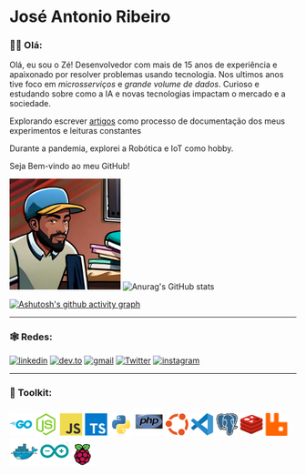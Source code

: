 # José Antonio Ribeiro


### 👋🏾 Olá:
Olá, eu sou o Zé! Desenvolvedor com mais de 15 anos de experiência e apaixonado por resolver problemas usando tecnologia. Nos ultimos anos tive foco em _microsserviços_ e _grande volume de dados_. Curioso e estudando sobre como a IA e novas tecnologias impactam o mercado e a sociedade.

Explorando escrever [artigos](https://dev.to/learningenuity) como processo de documentação dos meus experimentos e leituras constantes

Durante a pandemia, explorei a Robótica e IoT como hobby.

Seja Bem-vindo ao meu GitHub!

<img src="./misc/images/avatars/me_IA_carttoon.jpg" height="195"> ![Anurag's GitHub stats](https://github-readme-stats.vercel.app/api?username=jtonynet&show_icons=true&theme=transparent) <!-- ![Top Langs](https://github-readme-stats.vercel.app/api/top-langs/?username=jtonynet&langs_count=3) -->


[![Ashutosh's github activity graph](https://github-readme-activity-graph.vercel.app/graph?username=jtonynet&theme=tokyo-night)](https://github.com/jtonynet/github-readme-activity-graph)


---

### 🕸️ Redes:

<!-- 
    https://dev.to/envoy_/150-badges-for-github-pnk
-->
[![linkedin](https://img.shields.io/badge/Linkedin-0A66C2?style=for-the-badge&logo=linkedin&logoColor=white)](https://www.linkedin.com/in/jos%C3%A9-r-99896a39/) [![dev.to](https://img.shields.io/badge/dev.to-0A0A0A?style=for-the-badge&logo=devdotto&logoColor=white)](https://dev.to/learningenuity) [![gmail](https://img.shields.io/badge/Gmail-D14836?style=for-the-badge&logo=gmail&logoColor=white)](mailto:learningenuity@gmail.com) [![Twitter](https://img.shields.io/badge/Twitter-1DA1F2?style=for-the-badge&logo=twitter&logoColor=white)](https://twitter.com/aromademirtilo) [![instagram](https://img.shields.io/badge/Instagram-E4405F?style=for-the-badge&logo=instagram&logoColor=white)](https://www.instagram.com/learningenuity) 

---

### 🧰 Toolkit:

<!-- 
    https://devicon.dev/
    https://simpleicons.org/
-->
[<img src="./misc/images/icons/go-original-wordmark.svg"  width="40" height="40" title="Golang" alt="Golang"/>](https://go.dev/) [<img src="./misc/images/icons/nodejs-original.svg"  width="40" height="40" title="Nodejs" alt="Nodejs" />](https://nodejs.org/en) <img src="./misc/images/icons/javascript-original.svg" width="40" height="40" title="Javascript" alt="Javascript" /> <img src="./misc/images/icons/typescript-original.svg" width="40" height="40" title="Typescript" alt="Typescript" /> <img src="./misc/images/icons/python-original.svg" width="40" height="40" title="Python" alt="Python" /> <img src="./misc/images/icons/php-original.svg" width="50" height="50" title="PHP" alt="PHP" /> <img src="./misc/images/icons/ubuntu-color.svg" width="40" height="40" title="Ubunto" alt="Ubunto" /> <img src="./misc/images/icons/vscode-original.svg" width="40" height="40" title="VsCode" alt="VsCode" /> <img src="./misc/images/icons/postgresql-original.svg" width="40" height="40" title="PostgreSQL" alt="PostgreSQL" /> <img src="./misc/images/icons/redis-original.svg" width="40" height="40" title="Redis" alt="Redis" /> <img src="./misc/images/icons/rabbitmq.svg" width="40" height="40" title="RabbitMQ" alt="RabbitMQ" /> <img src="./misc/images/icons/docker-original.svg" width="50" height="50" title="Docker" alt="Docker" /> <img src="./misc/images/icons/arduino-original.svg" width="50" height="50" title="Arduino" alt="Arduino" /> <img src="./misc/images/icons/raspberrypi-original.svg" width="40" height="40" title="RaspberryPi" alt="RaspberryPi" />


